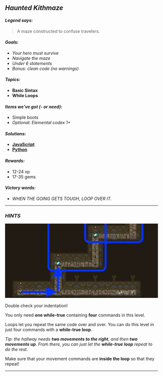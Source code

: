 ## _Haunted Kithmaze_

#### _Legend says:_
> A maze constructed to confuse travelers.

#### _Goals:_
+ _Your hero must survive_
+ _Navigate the maze_
+ _Under 6 statements_
+ _Bonus: clean code (no warnings)_

#### _Topics:_
+ **Basic Sintax**
+ **While Loops**

#### _Items we've got (- or need):_
+ Simple boots
+ _Optional: Elemental codex 1+_

#### _Solutions:_
+ **[JavaScript](hauntedKithmaze.js)**
+ **[Python](haunted_kithmaze.py "Top-15: 5,5s")**

#### _Rewards:_
+ 12-24 xp
+ 17-35 gems

#### _Victory words:_
+ _WHEN THE GOING GETS TOUGH, LOOP OVER IT._

___

### _HINTS_

![](img/haunted_kithmaze.jpeg)

Double check your indentation!

You only need **one while-true** containing **four** commands in this level.

Loops let you repeat the same code over and over. You can do this level in just four commands with a **while-true loop**.

_Tip: the hallway needs **two movements to the right**, and then **two movements up**. From there, you can just let the **while-true loop** repeat to do the rest._

Make sure that your movement commands are **inside the loop** so that they repeat!

___
